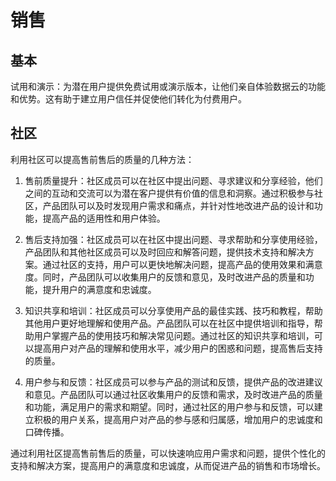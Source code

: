 # 销售

## 基本

试用和演示：为潜在用户提供免费试用或演示版本，让他们亲自体验数据云的功能和优势。这有助于建立用户信任并促使他们转化为付费用户。

## 社区

利用社区可以提高售前售后的质量的几种方法：

1. 售前质量提升：社区成员可以在社区中提出问题、寻求建议和分享经验，他们之间的互动和交流可以为潜在客户提供有价值的信息和洞察。通过积极参与社区，产品团队可以及时发现用户需求和痛点，并针对性地改进产品的设计和功能，提高产品的适用性和用户体验。

2. 售后支持加强：社区成员可以在社区中提出问题、寻求帮助和分享使用经验，产品团队和其他社区成员可以及时回应和解答问题，提供技术支持和解决方案。通过社区的支持，用户可以更快地解决问题，提高产品的使用效果和满意度。同时，产品团队可以收集用户的反馈和意见，及时改进产品的质量和功能，提升用户的满意度和忠诚度。

3. 知识共享和培训：社区成员可以分享使用产品的最佳实践、技巧和教程，帮助其他用户更好地理解和使用产品。产品团队可以在社区中提供培训和指导，帮助用户掌握产品的使用技巧和解决常见问题。通过社区的知识共享和培训，可以提高用户对产品的理解和使用水平，减少用户的困惑和问题，提高售后支持的质量。

4. 用户参与和反馈：社区成员可以参与产品的测试和反馈，提供产品的改进建议和意见。产品团队可以通过社区收集用户的反馈和需求，及时改进产品的质量和功能，满足用户的需求和期望。同时，通过社区的用户参与和反馈，可以建立积极的用户关系，提高用户对产品的参与感和归属感，增加用户的忠诚度和口碑传播。

通过利用社区提高售前售后的质量，可以快速响应用户需求和问题，提供个性化的支持和解决方案，提高用户的满意度和忠诚度，从而促进产品的销售和市场增长。